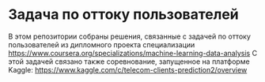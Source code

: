 # Задача по оттоку пользователей
В этом репозитории собраны решения, связанные с задачей по оттоку пользователей из дипломного проекта специализации https://www.coursera.org/specializations/machine-learning-data-analysis
С этой задачей связано также соревнование, запущенное на платформе Kaggle: https://www.kaggle.com/c/telecom-clients-prediction2/overview
